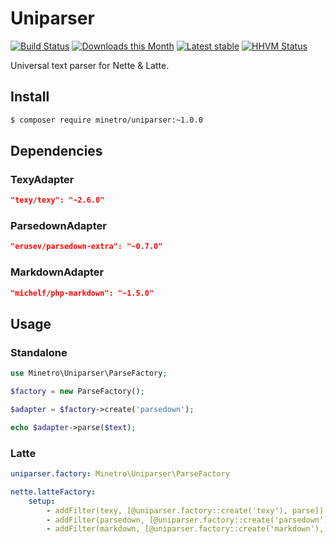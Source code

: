 # Uniparser

[![Build Status](https://travis-ci.org/minetro/uniparser.svg?branch=master)](https://travis-ci.org/minetro/uniparser)
[![Downloads this Month](https://img.shields.io/packagist/dm/minetro/uniparser.svg?style=flat)](https://packagist.org/packages/minetro/uniparser)
[![Latest stable](https://img.shields.io/packagist/v/minetro/uniparser.svg?style=flat)](https://packagist.org/packages/minetro/uniparser)
[![HHVM Status](https://img.shields.io/hhvm/minetro/uniparser.svg?style=flat)](http://hhvm.h4cc.de/package/minetro/uniparser)

Universal text parser for Nette & Latte.

## Install

```sh
$ composer require minetro/uniparser:~1.0.0
```

## Dependencies

### TexyAdapter
```json
"texy/texy": "~2.6.0"
```

### ParsedownAdapter
```json
"erusev/parsedown-extra": "~0.7.0"
```

### MarkdownAdapter
```json
"michelf/php-markdown": "~1.5.0"
```

## Usage

### Standalone

```php
use Minetro\Uniparser\ParseFactory;

$factory = new ParseFactory();

$adapter = $factory->create('parsedown');

echo $adapter->parse($text);
```

### Latte
        
```yaml
uniparser.factory: Minetro\Uniparser\ParseFactory

nette.latteFactory:
    setup:
        - addFilter(texy, [@uniparser.factory::create('texy'), parse])
        - addFilter(parsedown, [@uniparser.factory::create('parsedown'), parse])
        - addFilter(markdown, [@uniparser.factory::create('markdown'), parse])
```